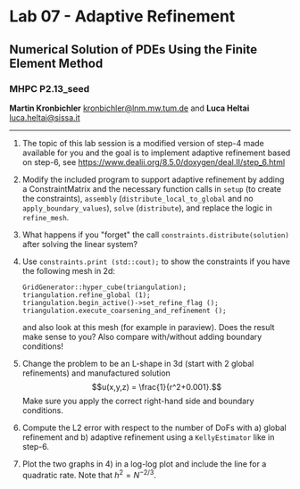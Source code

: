 #  Lab 07 - Adaptive Refinement
## Numerical Solution of PDEs Using the Finite Element Method 
### MHPC P2.13_seed

**Martin Kronbichler** <kronbichler@lnm.mw.tum.de> 
and
**Luca Heltai** <luca.heltai@sissa.it>

* * * * *

 1. The topic of this lab session is a modified version of step-4 made
    available for you and the goal is to implement adaptive refinement based on
    step-6, see <https://www.dealii.org/8.5.0/doxygen/deal.II/step_6.html>

 2. Modify the included program to support adaptive refinement by adding a
    ConstraintMatrix and the necessary function calls in ``setup`` (to create
    the constraints), ``assembly`` (``distribute_local_to_global`` and no
    ``apply_boundary_values``), ``solve`` (``distribute``), and replace the
    logic in ``refine_mesh``.

 3. What happens if you "forget" the call ``constraints.distribute(solution)``
    after solving the linear system?

 4. Use ``constraints.print (std::cout);`` to show the constraints if you have
    the following mesh in 2d:

    ~~~~~
    GridGenerator::hyper_cube(triangulation);
    triangulation.refine_global (1);
    triangulation.begin_active()->set_refine_flag ();
    triangulation.execute_coarsening_and_refinement ();       
    ~~~~~

    and also look at this mesh (for example in paraview). Does the result make
    sense to you? Also compare with/without adding boundary conditions!

 5. Change the problem to be an L-shape in 3d (start with 2 global refinements)
    and manufactured solution 
    $$u(x,y,z) = \frac{1}{r^2+0.001}.$$
    Make sure you apply the correct right-hand side and boundary conditions.

 6. Compute the L2 error with respect to the number of DoFs with a) global refinement and 
    b) adaptive refinement using a ``KellyEstimator`` like in step-6.

 7. Plot the two graphs in 4) in a log-log plot and include the line for a
    quadratic rate. Note that $h^2 = N^{-2/3}$.
